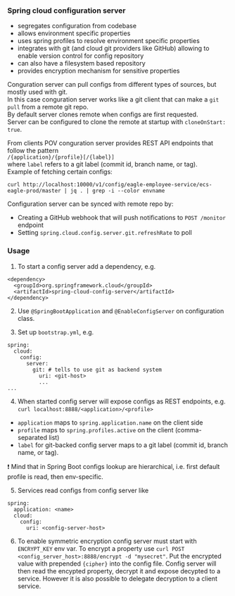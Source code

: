 ### Spring cloud configuration server

- segregates configuration from codebase
- allows environment specific properties
- uses spring profiles to resolve environment specific properties
- integrates with git (and cloud git providers like GitHub) allowing to enable version control for config repository
- can also have a filesystem based repository
- provides encryption mechanism for sensitive properties

Conguration server can pull configs from different types of sources, but mostly used with git.\
In this case conguration server works like a git client that can make a `git pull` from a remote git repo.\
By default server clones remote when configs are first requested.\
Server can be configured to clone the remote at startup with `cloneOnStart: true`.

From clients POV conguration server provides REST API endpoints
that follow the pattern\
`/{application}/{profile}[/{label}]`\
where `label` refers to a git label (commit id, branch name, or tag).\
Example of fetching certain configs:
```
curl http://localhost:10000/v1/config/eagle-employee-service/ecs-eagle-prod/master | jq . | grep -i --color envname

```
Configuration server can be synced with remote repo by:
- Creating a GitHub webhook that will push notifications to `POST /monitor` endpoint
- Setting `spring.cloud.config.server.git.refreshRate` to poll

### Usage

1. To start a config server add a dependency, e.g.
```
<dependency>
  <groupId>org.springframework.cloud</groupId>
  <artifactId>spring-cloud-config-server</artifactId>
</dependency>
```

2. Use `@SpringBootApplication` and `@EnableConfigServer` on configuration class.

3. Set up `bootstrap.yml`, e.g.
```
spring:
  cloud:
    config:
      server:
        git: # tells to use git as backend system
          uri: <git-host>
          ...
...
```

4. When started config server will expose configs as REST endpoints, e.g.
`curl localhost:8888/<application>/<profile>`
- `application` maps to `spring.application.name` on the client side
- `profile` maps to `spring.profiles.active` on the client (comma-separated list)
- `label` for git-backed config server maps to a git label (commit id, branch name, or tag).

:exclamation: Mind that in Spring Boot configs lookup are hierarchical, i.e. first default profile is read, then env-specific.

5. Services read configs from config server like
```
spring:
  application: <name>
  cloud:
    config:
      uri: <config-server-host>
```

6. To enable symmetric encryption config server must start with  `ENCRYPT_KEY` env var. 
To encrypt a property use `curl POST <config_server_host>:8888/encrypt -d "mysecret"`.
Put the encrypted value with prepended `{cipher}` into the config file.
Config server will then read the encypted property, decrypt it and expose decypted to a service. 
However it is also possible to delegate decryption to a client service.
